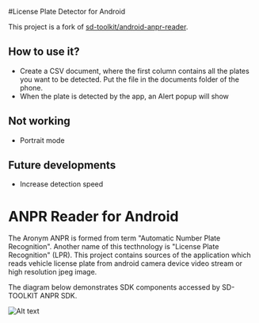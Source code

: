 #License Plate Detector for Android

This project is a fork of [sd-toolkit/android-anpr-reader](https://github.com/sd-toolkit/android-anpr-reader).

## How to use it?
- Create a CSV document, where the first column contains all the plates you want to be detected. Put the file in the documents folder of the phone.
- When the plate is detected by the app, an Alert popup will show

## Not working
- Portrait mode

## Future developments
- Increase detection speed




# ANPR Reader for Android

The Aronym ANPR is formed from term "Automatic Number Plate Recognition". Another name of this tecthnology is "License Plate Recognition" (LPR). 
This project contains sources of the application which reads vehicle license plate from android camera device video stream or high resolution jpeg image.

The diagram below demonstrates SDK components accessed by SD-TOOLKIT ANPR SDK.

![Alt text](http://www.sd-toolkit.com/images/AnprSchema01_600x.png?raw=true "Diagram")
